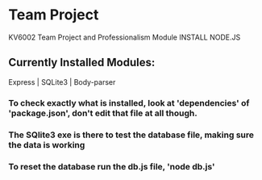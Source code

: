 # Team Project

KV6002 Team Project and Professionalism Module
INSTALL NODE.JS

## Currently Installed Modules:

Express |
SQLite3 |
Body-parser

### To check exactly what is installed, look at 'dependencies' of 'package.json', don't edit that file at all though.

### The SQlite3 exe is there to test the database file, making sure the data is working

### To reset the database run the db.js file, 'node db.js'
